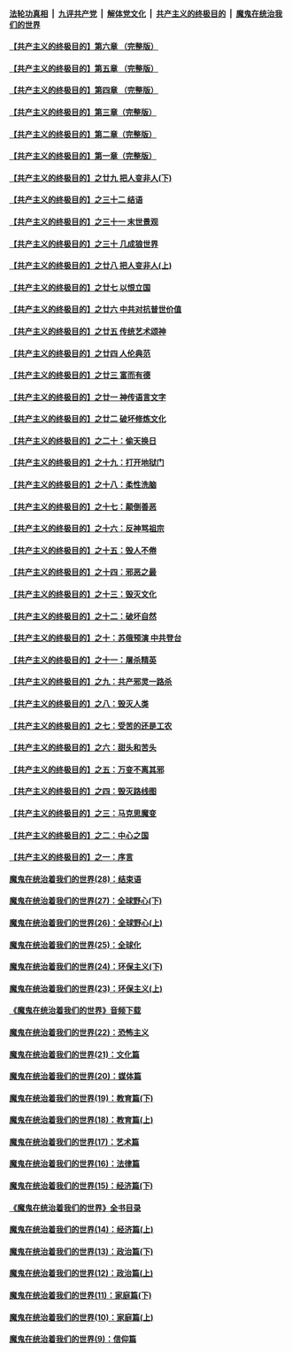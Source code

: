 ####  [法轮功真相](../../../../basic/blob/master/README.md?t=12021052) &nbsp;|&nbsp; [九评共产党](../../../../9ping.md/blob/master/README.md?t=12021052) &nbsp;|&nbsp; [解体党文化](../../../../jtdwh.md/blob/master/README.md?t=12021052)  &nbsp;|&nbsp; [共产主义的终极目的](../../../../gczydzjmd.md/blob/master/README.md?t=12021052) &nbsp;|&nbsp; [魔鬼在统治我们的世界](../../../../mgztzwmdsj.md/blob/master/README.md?t=12021052) 

#### [【共产主义的终极目的】第六章 （完整版）](../pages/nsc422/n11428913.md?t=12021052) 

#### [【共产主义的终极目的】第五章 （完整版）](../pages/nsc422/n11428912.md?t=12021052) 

#### [【共产主义的终极目的】第四章 （完整版）](../pages/nsc422/n11428907.md?t=12021052) 

#### [【共产主义的终极目的】第三章（完整版）](../pages/nsc422/n11428848.md?t=12021052) 

#### [【共产主义的终极目的】第二章（完整版）](../pages/nsc422/n11428831.md?t=12021052) 

#### [【共产主义的终极目的】第一章（完整版）](../pages/nsc422/n11417651.md?t=12021052) 

#### [【共产主义的终极目的】之廿九 把人变非人(下)](../pages/nsc422/n11344140.md?t=12021052) 

#### [【共产主义的终极目的】之三十二 结语](../pages/nsc422/n11360535.md?t=12021052) 

#### [【共产主义的终极目的】之三十一 末世景观](../pages/nsc422/n11351129.md?t=12021052) 

#### [【共产主义的终极目的】之三十 几成狼世界](../pages/nsc422/n11348280.md?t=12021052) 

#### [【共产主义的终极目的】之廿八 把人变非人(上)](../pages/nsc422/n11340492.md?t=12021052) 

#### [【共产主义的终极目的】之廿七 以恨立国](../pages/nsc422/n11336944.md?t=12021052) 

#### [【共产主义的终极目的】之廿六 中共对抗普世价值](../pages/nsc422/n11324785.md?t=12021052) 

#### [【共产主义的终极目的】之廿五 传统艺术颂神](../pages/nsc422/n11296396.md?t=12021052) 

#### [【共产主义的终极目的】之廿四 人伦典范](../pages/nsc422/n11296397.md?t=12021052) 

#### [【共产主义的终极目的】之廿三 富而有德](../pages/nsc422/n11283598.md?t=12021052) 

#### [【共产主义的终极目的】之廿一 神传语言文字](../pages/nsc422/n11263265.md?t=12021052) 

#### [【共产主义的终极目的】之廿二 破坏修炼文化](../pages/nsc422/n11245728.md?t=12021052) 

#### [【共产主义的终极目的】之二十：偷天换日](../pages/nsc422/n11238846.md?t=12021052) 

#### [【共产主义的终极目的】之十九：打开地狱门](../pages/nsc422/n11206376.md?t=12021052) 

#### [【共产主义的终极目的】之十八：柔性洗脑](../pages/nsc422/n11199994.md?t=12021052) 

#### [【共产主义的终极目的】之十七：颠倒善恶](../pages/nsc422/n11179782.md?t=12021052) 

#### [【共产主义的终极目的】之十六：反神骂祖宗](../pages/nsc422/n11166798.md?t=12021052) 

#### [【共产主义的终极目的】之十五：毁人不倦](../pages/nsc422/n11166792.md?t=12021052) 

#### [【共产主义的终极目的】之十四：邪恶之最](../pages/nsc422/n11150249.md?t=12021052) 

#### [【共产主义的终极目的】之十三：毁灭文化](../pages/nsc422/n11135227.md?t=12021052) 

#### [【共产主义的终极目的】之十二：破坏自然](../pages/nsc422/n11135214.md?t=12021052) 

#### [【共产主义的终极目的】之十：苏俄预演 中共登台](../pages/nsc422/n11118424.md?t=12021052) 

#### [【共产主义的终极目的】之十一：屠杀精英](../pages/nsc422/n11118442.md?t=12021052) 

#### [【共产主义的终极目的】之九：共产邪灵一路杀](../pages/nsc422/n11114139.md?t=12021052) 

#### [【共产主义的终极目的】之八：毁灭人类](../pages/nsc422/n11108503.md?t=12021052) 

#### [【共产主义的终极目的】之七：受苦的还是工农](../pages/nsc422/n11101809.md?t=12021052) 

#### [【共产主义的终极目的】之六：甜头和苦头](../pages/nsc422/n11096971.md?t=12021052) 

#### [【共产主义的终极目的】之五：万变不离其邪](../pages/nsc422/n11091285.md?t=12021052) 

#### [【共产主义的终极目的】之四：毁灭路线图](../pages/nsc422/n11086284.md?t=12021052) 

#### [【共产主义的终极目的】之三：马克思魔变](../pages/nsc422/n11061941.md?t=12021052) 

#### [【共产主义的终极目的】之二：中心之国](../pages/nsc422/n11047728.md?t=12021052) 

#### [【共产主义的终极目的】之一：序言](../pages/nsc422/n11086077.md?t=12021052) 

#### [魔鬼在统治着我们的世界(28)：结束语](../pages/nsc422/n10936246.md?t=12021052) 

#### [魔鬼在统治着我们的世界(27)：全球野心(下)](../pages/nsc422/n10928319.md?t=12021052) 

#### [魔鬼在统治着我们的世界(26)：全球野心(上)](../pages/nsc422/n10900318.md?t=12021052) 

#### [魔鬼在统治着我们的世界(25)：全球化](../pages/nsc422/n10788205.md?t=12021052) 

#### [魔鬼在统治着我们的世界(24)：环保主义(下)](../pages/nsc422/n10695307.md?t=12021052) 

#### [魔鬼在统治着我们的世界(23)：环保主义(上)](../pages/nsc422/n10688613.md?t=12021052) 

#### [《魔鬼在统治着我们的世界》音频下载](../pages/nsc422/n10635553.md?t=12021052) 

#### [魔鬼在统治着我们的世界(22)：恐怖主义](../pages/nsc422/n10614727.md?t=12021052) 

#### [魔鬼在统治着我们的世界(21)：文化篇](../pages/nsc422/n10597706.md?t=12021052) 

#### [魔鬼在统治着我们的世界(20)：媒体篇](../pages/nsc422/n10586579.md?t=12021052) 

#### [魔鬼在统治着我们的世界(19)：教育篇(下)](../pages/nsc422/n10564808.md?t=12021052) 

#### [魔鬼在统治着我们的世界(18)：教育篇(上)](../pages/nsc422/n10526970.md?t=12021052) 

#### [魔鬼在统治着我们的世界(17)：艺术篇](../pages/nsc422/n10499093.md?t=12021052) 

#### [魔鬼在统治着我们的世界(16)：法律篇](../pages/nsc422/n10485969.md?t=12021052) 

#### [魔鬼在统治着我们的世界(15)：经济篇(下)](../pages/nsc422/n10469975.md?t=12021052) 

#### [《魔鬼在统治着我们的世界》全书目录](../pages/nsc422/n10464261.md?t=12021052) 

#### [魔鬼在统治着我们的世界(14)：经济篇(上)](../pages/nsc422/n10457370.md?t=12021052) 

#### [魔鬼在统治着我们的世界(13)：政治篇(下)](../pages/nsc422/n10448270.md?t=12021052) 

#### [魔鬼在统治着我们的世界(12)：政治篇(上)](../pages/nsc422/n10444576.md?t=12021052) 

#### [魔鬼在统治着我们的世界(11)：家庭篇(下)](../pages/nsc422/n10440961.md?t=12021052) 

#### [魔鬼在统治着我们的世界(10)：家庭篇(上)](../pages/nsc422/n10435448.md?t=12021052) 

#### [魔鬼在统治着我们的世界(9)：信仰篇](../pages/nsc422/n10432159.md?t=12021052) 

